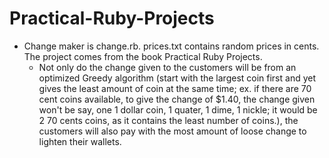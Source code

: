 Practical-Ruby-Projects
=======================
- Change maker is change.rb. prices.txt contains random prices in cents. The project comes from the book Practical Ruby Projects.
  - Not only do the change given to the customers will be from an optimized Greedy algorithm (start with the largest coin first and yet gives the least amount of coin at the same time; ex. if there are 70 cent coins available, to give the change of $1.40, the change given won't be say, one 1 dollar coin, 1 quater, 1 dime, 1 nickle; it would be 2 70 cents coins, as it contains the least number of coins.), the customers will also pay with the most amount of loose change to lighten their wallets.
